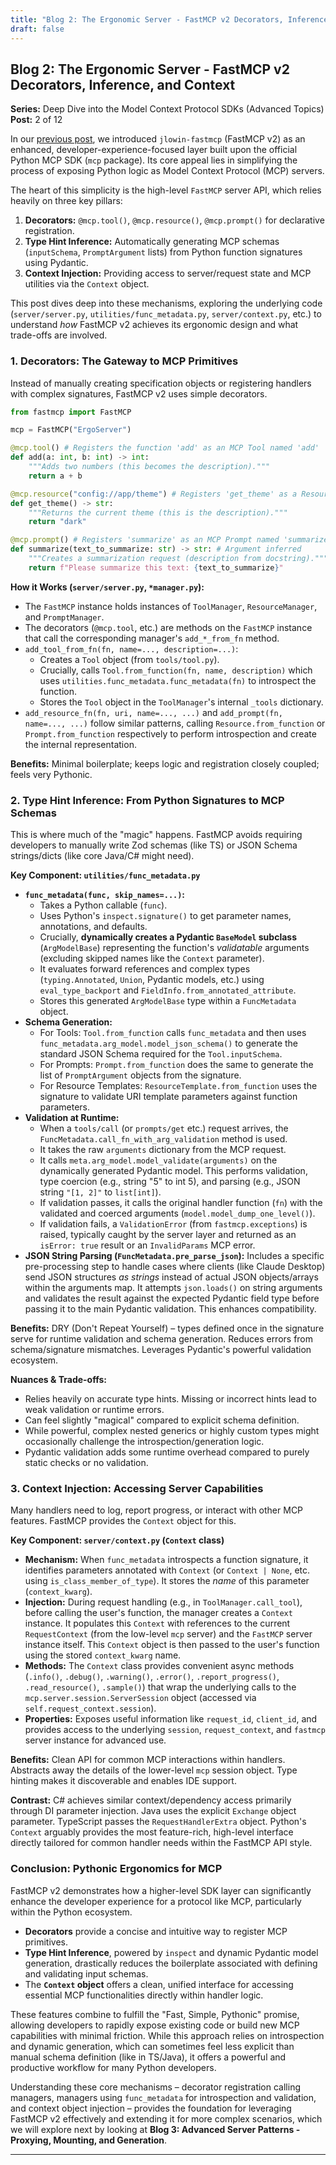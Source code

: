 ```yaml
---
title: "Blog 2: The Ergonomic Server - FastMCP v2 Decorators, Inference, and Context"
draft: false
---
```

## Blog 2: The Ergonomic Server - FastMCP v2 Decorators, Inference, and Context

**Series:** Deep Dive into the Model Context Protocol SDKs (Advanced Topics)
**Post:** 2 of 12

In our [previous post](blog-1.md), we introduced `jlowin-fastmcp` (FastMCP v2) as an enhanced, developer-experience-focused layer built upon the official Python MCP SDK (`mcp` package). Its core appeal lies in simplifying the process of exposing Python logic as Model Context Protocol (MCP) servers.

The heart of this simplicity is the high-level `FastMCP` server API, which relies heavily on three key pillars:

1.  **Decorators:** `@mcp.tool()`, `@mcp.resource()`, `@mcp.prompt()` for declarative registration.
2.  **Type Hint Inference:** Automatically generating MCP schemas (`inputSchema`, `PromptArgument` lists) from Python function signatures using Pydantic.
3.  **Context Injection:** Providing access to server/request state and MCP utilities via the `Context` object.

This post dives deep into these mechanisms, exploring the underlying code (`server/server.py`, `utilities/func_metadata.py`, `server/context.py`, etc.) to understand *how* FastMCP v2 achieves its ergonomic design and what trade-offs are involved.

### 1. Decorators: The Gateway to MCP Primitives

Instead of manually creating specification objects or registering handlers with complex signatures, FastMCP v2 uses simple decorators.

```python
from fastmcp import FastMCP

mcp = FastMCP("ErgoServer")

@mcp.tool() # Registers the function 'add' as an MCP Tool named 'add'
def add(a: int, b: int) -> int:
    """Adds two numbers (this becomes the description)."""
    return a + b

@mcp.resource("config://app/theme") # Registers 'get_theme' as a Resource at the given URI
def get_theme() -> str:
    """Returns the current theme (this is the description)."""
    return "dark"

@mcp.prompt() # Registers 'summarize' as an MCP Prompt named 'summarize'
def summarize(text_to_summarize: str) -> str: # Argument inferred
    """Creates a summarization request (description from docstring)."""
    return f"Please summarize this text: {text_to_summarize}"
```

**How it Works (`server/server.py`, `*manager.py`):**

*   The `FastMCP` instance holds instances of `ToolManager`, `ResourceManager`, and `PromptManager`.
*   The decorators (`@mcp.tool`, etc.) are methods on the `FastMCP` instance that call the corresponding manager's `add_*_from_fn` method.
*   `add_tool_from_fn(fn, name=..., description=...)`:
    *   Creates a `Tool` object (from `tools/tool.py`).
    *   Crucially, calls `Tool.from_function(fn, name, description)` which uses `utilities.func_metadata.func_metadata(fn)` to introspect the function.
    *   Stores the `Tool` object in the `ToolManager`'s internal `_tools` dictionary.
*   `add_resource_fn(fn, uri, name=..., ...)` and `add_prompt(fn, name=..., ...)` follow similar patterns, calling `Resource.from_function` or `Prompt.from_function` respectively to perform introspection and create the internal representation.

**Benefits:** Minimal boilerplate; keeps logic and registration closely coupled; feels very Pythonic.

### 2. Type Hint Inference: From Python Signatures to MCP Schemas

This is where much of the "magic" happens. FastMCP avoids requiring developers to manually write Zod schemas (like TS) or JSON Schema strings/dicts (like core Java/C# might need).

**Key Component: `utilities/func_metadata.py`**

*   **`func_metadata(func, skip_names=...)`:**
    *   Takes a Python callable (`func`).
    *   Uses Python's `inspect.signature()` to get parameter names, annotations, and defaults.
    *   Crucially, **dynamically creates a Pydantic `BaseModel` subclass** (`ArgModelBase`) representing the function's *validatable* arguments (excluding skipped names like the `Context` parameter).
    *   It evaluates forward references and complex types (`typing.Annotated`, `Union`, Pydantic models, etc.) using `eval_type_backport` and `FieldInfo.from_annotated_attribute`.
    *   Stores this generated `ArgModelBase` type within a `FuncMetadata` object.
*   **Schema Generation:**
    *   For Tools: `Tool.from_function` calls `func_metadata` and then uses `func_metadata.arg_model.model_json_schema()` to generate the standard JSON Schema required for the `Tool.inputSchema`.
    *   For Prompts: `Prompt.from_function` does the same to generate the list of `PromptArgument` objects from the signature.
    *   For Resource Templates: `ResourceTemplate.from_function` uses the signature to validate URI template parameters against function parameters.
*   **Validation at Runtime:**
    *   When a `tools/call` (or `prompts/get` etc.) request arrives, the `FuncMetadata.call_fn_with_arg_validation` method is used.
    *   It takes the raw `arguments` dictionary from the MCP request.
    *   It calls `meta.arg_model.model_validate(arguments)` on the dynamically generated Pydantic model. This performs validation, type coercion (e.g., string "5" to int 5), and parsing (e.g., JSON string `"[1, 2]"` to `list[int]`).
    *   If validation passes, it calls the original handler function (`fn`) with the validated and coerced arguments (`model.model_dump_one_level()`).
    *   If validation fails, a `ValidationError` (from `fastmcp.exceptions`) is raised, typically caught by the server layer and returned as an `isError: true` result or an `InvalidParams` MCP error.
*   **JSON String Parsing (`FuncMetadata.pre_parse_json`):** Includes a specific pre-processing step to handle cases where clients (like Claude Desktop) send JSON structures *as strings* instead of actual JSON objects/arrays within the arguments map. It attempts `json.loads()` on string arguments and validates the result against the expected Pydantic field type before passing it to the main Pydantic validation. This enhances compatibility.

**Benefits:** DRY (Don't Repeat Yourself) – types defined once in the signature serve for runtime validation and schema generation. Reduces errors from schema/signature mismatches. Leverages Pydantic's powerful validation ecosystem.

**Nuances & Trade-offs:**

*   Relies heavily on accurate type hints. Missing or incorrect hints lead to weak validation or runtime errors.
*   Can feel slightly "magical" compared to explicit schema definition.
*   While powerful, complex nested generics or highly custom types might occasionally challenge the introspection/generation logic.
*   Pydantic validation adds some runtime overhead compared to purely static checks or no validation.

### 3. Context Injection: Accessing Server Capabilities

Many handlers need to log, report progress, or interact with other MCP features. FastMCP provides the `Context` object for this.

**Key Component: `server/context.py` (`Context` class)**

*   **Mechanism:** When `func_metadata` introspects a function signature, it identifies parameters annotated with `Context` (or `Context | None`, etc. using `is_class_member_of_type`). It stores the *name* of this parameter (`context_kwarg`).
*   **Injection:** During request handling (e.g., in `ToolManager.call_tool`), before calling the user's function, the manager creates a `Context` instance. It populates this `Context` with references to the current `RequestContext` (from the low-level `mcp` server) and the `FastMCP` server instance itself. This `Context` object is then passed to the user's function using the stored `context_kwarg` name.
*   **Methods:** The `Context` class provides convenient async methods (`.info()`, `.debug()`, `.warning()`, `.error()`, `.report_progress()`, `.read_resource()`, `.sample()`) that wrap the underlying calls to the `mcp.server.session.ServerSession` object (accessed via `self.request_context.session`).
*   **Properties:** Exposes useful information like `request_id`, `client_id`, and provides access to the underlying `session`, `request_context`, and `fastmcp` server instance for advanced use.

**Benefits:** Clean API for common MCP interactions within handlers. Abstracts away the details of the lower-level `mcp` session object. Type hinting makes it discoverable and enables IDE support.

**Contrast:** C# achieves similar context/dependency access primarily through DI parameter injection. Java uses the explicit `Exchange` object parameter. TypeScript passes the `RequestHandlerExtra` object. Python's `Context` arguably provides the most feature-rich, high-level interface directly tailored for common handler needs within the FastMCP API style.

### Conclusion: Pythonic Ergonomics for MCP

FastMCP v2 demonstrates how a higher-level SDK layer can significantly enhance the developer experience for a protocol like MCP, particularly within the Python ecosystem.

*   **Decorators** provide a concise and intuitive way to register MCP primitives.
*   **Type Hint Inference**, powered by `inspect` and dynamic Pydantic model generation, drastically reduces the boilerplate associated with defining and validating input schemas.
*   The **`Context` object** offers a clean, unified interface for accessing essential MCP functionalities directly within handler logic.

These features combine to fulfill the "Fast, Simple, Pythonic" promise, allowing developers to rapidly expose existing code or build new MCP capabilities with minimal friction. While this approach relies on introspection and dynamic generation, which can sometimes feel less explicit than manual schema definition (like in TS/Java), it offers a powerful and productive workflow for many Python developers.

Understanding these core mechanisms – decorator registration calling managers, managers using `func_metadata` for introspection and validation, and context object injection – provides the foundation for leveraging FastMCP v2 effectively and extending it for more complex scenarios, which we will explore next by looking at **Blog 3: Advanced Server Patterns - Proxying, Mounting, and Generation**.

---
